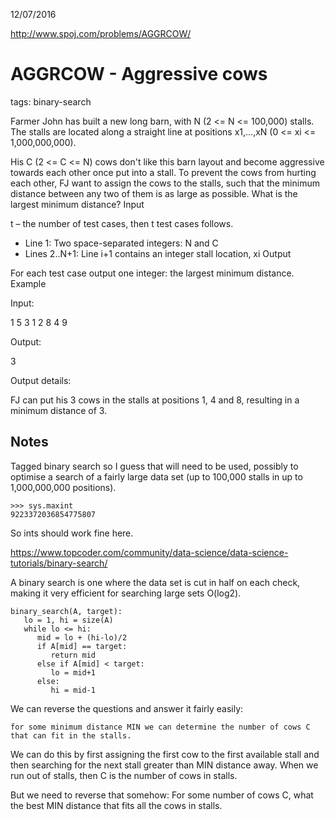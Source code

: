 12/07/2016

http://www.spoj.com/problems/AGGRCOW/

# AGGRCOW - Aggressive cows

tags: binary-search

Farmer John has built a new long barn, with N (2 <= N <= 100,000) stalls. The stalls are located along a straight line at positions x1,...,xN (0 <= xi <= 1,000,000,000).

His C (2 <= C <= N) cows don't like this barn layout and become aggressive towards each other once put into a stall. To prevent the cows from hurting each other, FJ want to assign the cows to the stalls, such that the minimum distance between any two of them is as large as possible. What is the largest minimum distance?
Input

t – the number of test cases, then t test cases follows.
* Line 1: Two space-separated integers: N and C
* Lines 2..N+1: Line i+1 contains an integer stall location, xi
Output

For each test case output one integer: the largest minimum distance.
Example

Input:

1
5 3
1
2
8
4
9

Output:

3

Output details:

FJ can put his 3 cows in the stalls at positions 1, 4 and 8,
resulting in a minimum distance of 3.

## Notes

Tagged binary search so I guess that will need to be used, possibly to optimise a search of a fairly large data set (up to 100,000 stalls in up to 1,000,000,000 positions).

	>>> sys.maxint
	9223372036854775807

So ints should work fine here.

https://www.topcoder.com/community/data-science/data-science-tutorials/binary-search/

A binary search is one where the data set is cut in half on each check, making it very efficient for searching large sets O(log2).

	binary_search(A, target):
	   lo = 1, hi = size(A)
	   while lo <= hi:
		  mid = lo + (hi-lo)/2
		  if A[mid] == target:
			 return mid            
		  else if A[mid] < target: 
			 lo = mid+1
		  else:
			 hi = mid-1

We can reverse the questions and answer it fairly easily:

	for some minimum distance MIN we can determine the number of cows C that can fit in the stalls.

We can do this by first assigning the first cow to the first available stall and then searching for the next stall greater than MIN distance away. When we run out of stalls, then C is the number of cows in stalls.

But we need to reverse that somehow: For some number of cows C, what the best MIN distance that fits all the cows in stalls.


